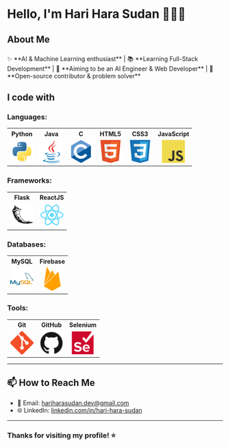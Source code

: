<h1 align="left">Hello, I'm Hari Hara Sudan 👨🏻‍💻</h1>

###

<h2 align="left">About Me</h2>

###

<p align="left">✨ **AI & Machine Learning enthusiast** | 📚 **Learning Full-Stack Development** | 🎯 **Aiming to be an AI Engineer & Web Developer** | 🎲 **Open-source contributor & problem solver**</p>

###

<h2 align="left">I code with</h2>

### Languages:
<table style="width: 100%; table-layout: fixed;">
  <tr align="center">
    <th>Python</th>
    <th>Java</th>
    <th>C</th>
    <th>HTML5</th>
    <th>CSS3</th>
    <th>JavaScript</th>
  </tr>
  <tr align="center">
    <td><img src="https://github.com/devicons/devicon/blob/master/icons/python/python-original.svg" title="Python" alt="Python" height="55" width="55" /></td>
    <td><img src="https://github.com/devicons/devicon/blob/master/icons/java/java-original.svg" title="Java" alt="Java" height="55" width="55" /></td>
    <td><img src="https://github.com/devicons/devicon/blob/master/icons/c/c-original.svg" title="C" alt="C" height="55" width="55" /></td>
    <td><img src="https://github.com/devicons/devicon/blob/master/icons/html5/html5-original.svg" title="HTML5" alt="HTML5" height="55" width="55" /></td>
    <td><img src="https://github.com/devicons/devicon/blob/master/icons/css3/css3-original.svg" title="CSS3" alt="CSS3" height="55" width="55" /></td>
    <td><img src="https://github.com/devicons/devicon/blob/master/icons/javascript/javascript-original.svg" title="JavaScript" alt="JavaScript" height="55" width="55" /></td>
  </tr>
</table>

### Frameworks:
<table style="width: 100%; table-layout: fixed;">
  <tr align="center">
    <th>Flask</th>
    <th>ReactJS</th>
  </tr>
  <tr align="center">
    <td><img src="https://github.com/devicons/devicon/blob/master/icons/flask/flask-original.svg" title="Flask" alt="Flask" height="55" width="55" /></td>
    <td><img src="https://github.com/devicons/devicon/blob/master/icons/react/react-original.svg" title="ReactJS" alt="ReactJS" height="55" width="55" /></td>
  </tr>
</table>

### Databases:
<table style="width: 100%; table-layout: fixed;">
  <tr align="center">
    <th>MySQL</th>
    <th>Firebase</th>
  </tr>
  <tr align="center">
    <td><img src="https://github.com/devicons/devicon/blob/master/icons/mysql/mysql-original-wordmark.svg" title="MySQL" alt="MySQL" width="55" height="55" /></td>
    <td><img src="https://github.com/devicons/devicon/blob/master/icons/firebase/firebase-plain.svg" title="Firebase" alt="Firebase" height="55" width="55" /></td>
  </tr>
</table>

### Tools:
<table style="width: 100%; table-layout: fixed;">
  <tr align="center">
    <th>Git</th>
    <th>GitHub</th>
    <th>Selenium</th>
  </tr>
  <tr align="center">
    <td><img src="https://github.com/devicons/devicon/blob/master/icons/git/git-original.svg" title="Git" alt="Git" height="55" width="55" /></td>
    <td><img src="https://github.com/devicons/devicon/blob/master/icons/github/github-original.svg" title="GitHub" alt="GitHub" height="55" width="55" /></td>
    <td><img src="https://github.com/devicons/devicon/blob/master/icons/selenium/selenium-original.svg" title="Selenium" alt="Selenium" height="55" width="55" /></td>
  </tr>
</table>

---

## 📫 How to Reach Me

- 📧 Email: [hariharasudan.dev@gmail.com](mailto:hariharasudan.dev@gmail.com)
- 🌐 LinkedIn: [linkedin.com/in/hari-hara-sudan](https://www.linkedin.com/in/hari-hara-sudan/)

---

### Thanks for visiting my profile! ⭐
